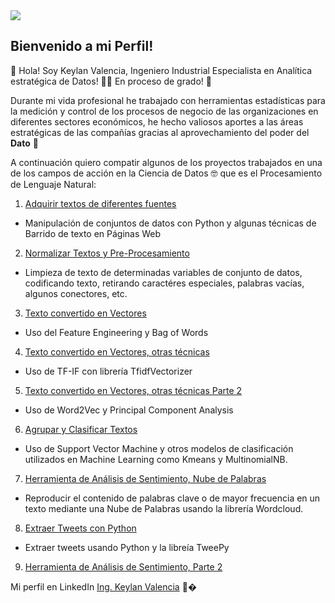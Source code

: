 

<img src="https://edit.org/img/blog/2018101811-linkedin-cover-rainbow-template.jpg">

## Bienvenido a mi Perfil!

📌 Hola! Soy Keylan Valencia, Ingeniero Industrial Especialista en Analítica estratégica de Datos!  👨‍💻 En proceso de grado! 🙌

Durante mi vida profesional he trabajado con herramientas estadísticas para la medición y control de los procesos de negocio de las organizaciones en diferentes sectores económicos, he hecho valiosos aportes a las áreas estratégicas de las compañías gracias al aprovechamiento  del poder del **Dato** 🗻


A continuación quiero compatir algunos de los proyectos trabajados en una de los campos de acción en  la Ciencia de Datos 🤓 que es el Procesamiento de Lenguaje Natural: 


1. [Adquirir textos de diferentes fuentes](https://github.com/Keylanizmo/NLP/blob/b6f4eea84d24c88d8bae06bc63b66fa2c8d3168b/Taller2%20.ipynb)
- Manipulación de conjuntos de datos con Python y algunas técnicas de Barrido de texto en Páginas Web

2. [Normalizar Textos y Pre-Procesamiento](https://github.com/Keylanizmo/NLP/blob/b6f4eea84d24c88d8bae06bc63b66fa2c8d3168b/Taller%203%20-%20Solucion%20WS.ipynb)
- Limpieza de texto de determinadas variables de conjunto de datos, codificando texto, retirando caractéres especiales, palabras vacías, algunos conectores, etc.  

3. [Texto convertido en Vectores](https://github.com/Keylanizmo/NLP/blob/b6f4eea84d24c88d8bae06bc63b66fa2c8d3168b/Taller%204%20NLP.ipynb)
- Uso del Feature Engineering y Bag of Words

4. [Texto convertido en Vectores, otras técnicas](https://github.com/Keylanizmo/NLP/blob/b6f4eea84d24c88d8bae06bc63b66fa2c8d3168b/Taller%205%20NLP.ipynb)
- Uso de TF-IF con librería TfidfVectorizer

5. [Texto convertido en Vectores, otras técnicas Parte 2](https://github.com/Keylanizmo/NLP/blob/b6f4eea84d24c88d8bae06bc63b66fa2c8d3168b/Taller7_Keylan%20.ipynb)
- Uso de Word2Vec y Principal Component Analysis

6. [Agrupar y Clasificar Textos](https://github.com/Keylanizmo/NLP/blob/b6f4eea84d24c88d8bae06bc63b66fa2c8d3168b/taller8_Keylan_Valencia.ipynb)
- Uso de Support Vector Machine y otros modelos de clasificación utilizados en Machine Learning como Kmeans y MultinomialNB.

7. [Herramienta de Análisis de Sentimiento, Nube de Palabras](https://github.com/Keylanizmo/NLP/blob/b6f4eea84d24c88d8bae06bc63b66fa2c8d3168b/Taller%20N%C2%B0%2010%20NLP.ipynb)
- Reproducir el contenido de palabras clave o de mayor frecuencia en un texto mediante una Nube de Palabras usando la librería Wordcloud.

8. [Extraer Tweets con Python](https://github.com/Keylanizmo/NLP/blob/b6f4eea84d24c88d8bae06bc63b66fa2c8d3168b/Taller%2011%20NLP%20-%20Keylan%20Valencia%20.ipynb)
- Extraer tweets usando Python y la libreía TweePy

9. [Herramienta de Análisis de Sentimiento, Parte 2](https://github.com/Keylanizmo/NLP/blob/b6f4eea84d24c88d8bae06bc63b66fa2c8d3168b/Taller_12%20Keylan%20Valencia%20NLP.ipynb)


Mi perfil en LinkedIn [Ing. Keylan Valencia](https://www.linkedin.com/in/keylan-rolando-valencia-castillo-a23621104/) 🎈�

